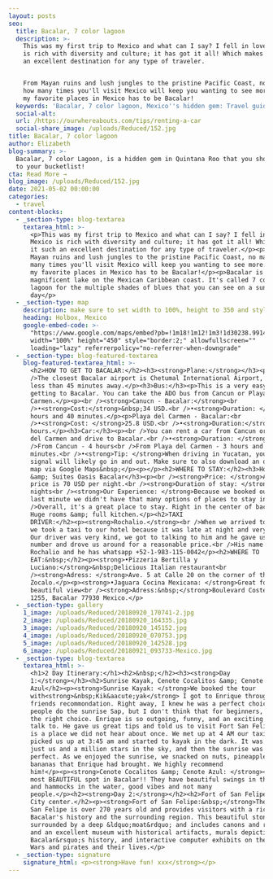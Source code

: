 ```yaml
---
layout: posts
seo:
  title: Bacalar, 7 color lagoon
  description: >-
    This was my first trip to Mexico and what can I say? I fell in love! Mexico
    is rich with diversity and culture; it has got it all! Which makes it such
    an excellent destination for any type of traveler.


    From Mayan ruins and lush jungles to the pristine Pacific Coast, no matter
    how many times you'll visit Mexico will keep you wanting to see more. One of
    my favorite places in Mexico has to be Bacalar!
  keywords: 'Bacalar, 7 color lagoon, Mexico''s hidden gem: Travel guide. '
  social-alt:
  url: /https://ourwhereabouts.com/tips/renting-a-car
  social-share_image: /uploads/Reduced/152.jpg
title: Bacalar, 7 color lagoon
author: Elizabeth
blog-summary: >-
  Bacalar, 7 color Lagoon, is a hidden gem in Quintana Roo that you should add
  to your bucketlist!
cta: Read More →
blog_image: /uploads/Reduced/152.jpg
date: 2021-05-02 00:00:00
categories:
  - travel
content-blocks:
  - _section-type: blog-textarea
    textarea_html: >-
      <p>This was my first trip to Mexico and what can I say? I fell in love!
      Mexico is rich with diversity and culture; it has got it all! Which makes
      it such an excellent destination for any type of traveler.</p><p>From
      Mayan ruins and lush jungles to the pristine Pacific Coast, no matter how
      many times you'll visit Mexico will keep you wanting to see more. One of
      my favorite places in Mexico has to be Bacalar!</p><p>Bacalar is a
      magnificent lake on the Mexican Caribbean coast. It's called 7 color
      lagoon for the multiple shades of blues that you can see on a sunny
      day</p>
  - _section-type: map
    description: make sure to set width to 100%, height to 350 and style to border 2
    heading: Holbox, Mexico
    google-embed-code: >-
      "https://www.google.com/maps/embed?pb=!1m18!1m12!1m3!1d30238.99144843487!2d-88.41682003681221!3d18.66965238861537!2m3!1f0!2f0!3f0!3m2!1i1024!2i768!4f13.1!3m3!1m2!1s0x8f5bb13e302c19f9%3A0x11cedc7f2bd0e608!2sBacalar%2C%20Quintana%20Roo%2C%20Mexico!5e0!3m2!1sen!2sil!4v1661512345936!5m2!1sen!2sil"
      width="100%" height="450" style="border:2;" allowfullscreen=""
      loading="lazy" referrerpolicy="no-referrer-when-downgrade"
  - _section-type: blog-featured-textarea
    blog-featured-textarea_html: >-
      <h2>HOW TO GET TO BACALAR:</h2><h3><strong>Plane:</strong></h3><p><br
      />The closest Bacalar airport is Chetumal International Airport, located
      less than 45 minutes away.</p><h3>Bus:</h3><p>This is a very easy way of
      getting to Bacalar. You can take the ADO bus from Cancun or Playa del
      Carmen.</p><p><br /><strong>Canucn - Bacalar:</strong><br
      />•<strong>Cost:</strong>&nbsp;34 USD.<br />•<strong>Duration: </strong>5
      hours and 40 minutes.</p><p>Playa del Carmen - Bacalar:<br
      />•<strong>Cost: </strong>25.8 USD.<br />•<strong>Duration:</strong> 4
      hours.</p><h3>Car:</h3><p><br />You can rent a car from Cancun or Playa
      del Carmen and drive to Bacalar.<br />•<strong>Duration: </strong><br
      />From Cancun - 4 hours<br />From Playa del Carmen - 3 hours and 10
      minutes.<br />•<strong>Tip: </strong>When driving in Yucatan, your cell
      signal will likely go in and out. Make sure to also download an offline
      map via Google Maps&nbsp;</p><p>​​​​​​</p><h2>WHERE TO STAY:</h2><h3>Hotel
      &amp; Suites Oasis Bacalar</h3><p><br /><strong>Price: </strong>Avrage
      price is 70 USD per night.<br /><strong>Duration of stay: </strong>2
      nights<br /><strong>Our Experience: </strong>Because we booked our trip
      last minute we didn't have that many options of places to stay in.<br
      />Overall, it's a great place to stay. Right in the center of bacalar.
      Huge rooms &amp; full kitchen.</p><h2>TAXI
      DRIVER:</h2><p><strong>Rochalio.</strong><br />When we arrived to Bacalar
      we took a taxi to our hotel because it was late at night and very dark.
      Our driver was very kind, we got to talking to him and he gave us his
      number and drove us around for a reasonable price.<br />His name is
      Rochalio and he has whatsapp +52-1-983-115-0042</p><h2>WHERE TO
      EAT:&nbsp;</h2><p><strong>•Pizzeria Bertilla y
      Luciano:</strong>&nbsp;​​​​Delicious Italian restaurant<br
      /><strong>Adress: </strong>Ave. 5 at Calle 20 on the corner of the
      Zocalo.</p><p><strong>•Jaguara Cocina Mexicana: </strong>Great food with a
      beautiful view<br /><strong>Adress:&nbsp;</strong>Boulevard Costera Norte
      1255, Bacalar 77930 Mexico.​​​​</p>
  - _section-type: gallery
    1_image: /uploads/Reduced/20180920_170741-2.jpg
    2_image: /uploads/Reduced/20180920_164335.jpg
    3_image: /uploads/Reduced/20180920_145152.jpg
    4_image: /uploads/Reduced/20180920_070753.jpg
    5_image: /uploads/Reduced/20180920_142528.jpg
    6_image: /uploads/Reduced/20180921_093733-Mexico.jpg
  - _section-type: blog-textarea
    textarea_html: >-
      <h1>2 Day Itinerary:</h1><h2>&nbsp;</h2><h3><strong>Day
      1:</strong></h3><h2>Sunrise Kayak, Cenote Cocalitos &amp; Cenote
      Azul</h2><p><strong>Sunrise Kayak: </strong>We booked the tour
      with<strong>&nbsp;Kik&aacute;yak</strong> I got to Enrique through a
      friends recommondation. Right away, I knew he was a perfect choice. Most
      people do the sunrise Sap, but I don't think that for beginners, SAP is
      the right choice. Enrique is so outgoing, funny, and an exciting person to
      talk to. He gave us great tips and told us to visit Fort San Felipe, which
      is a place we did not hear about once. We met up at 4 AM our taxi driver
      picked us up at 3:45 am and started to kayak in the dark. It was beautiful
      just us and a million stars in the sky, and then the sunrise was just
      perfect. As we enjoyed the sunrise, we snacked on nuts, pineapples, and
      bananas that Enrique had brought. We highly recommend
      him!</p><p><strong>Cenote Cocalitos &amp; Cenote Azul: </strong><br />The
      most BEAUTIFUL spot in Bacalar!! They have beautiful swings in the water
      and hammocks in the water, good vibes and not many
      people.</p><h2><strong>Day 2:</strong></h2><h2>Fort of San Felipe &amp;
      City center.</h2><p><strong>Fort of San Felipe:&nbsp;</strong>The Fort of
      San Felipe is over 270 years old and provides visitors with a rich view of
      Bacalar's history and the surrounding region. This beautiful stone Fort is
      surrounded by a deep &ldquo;moat&rdquo; and includes canons and ramparts
      and an excellent museum with historical artifacts, murals depicting
      Bacalar&rsquo;s history, and interactive computer exhibits on the Caste
      Wars and pirates and their lives.</p>
  - _section-type: signature
    signature_html: <p><strong>Have fun! xxx</strong></p>
---
```

